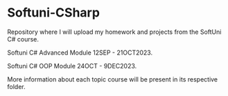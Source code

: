 # Softuni-CSharp
Repository where I will upload my homework and projects from the SoftUni C# course.

Softuni C# Advanced Module 12SEP - 21OCT2023.

Softuni C# OOP Module 24OCT - 9DEC2023.

More information about each topic course will be present in its respective folder.

